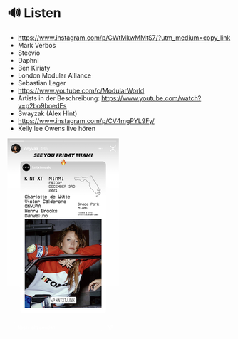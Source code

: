 # 🔊 Listen

* https://www.instagram.com/p/CWtMkwMMtS7/?utm_medium=copy_link
* Mark Verbos
* Steevio
* Daphni
* Ben Kiriaty
* London Modular Alliance
* Sebastian Leger
* https://www.youtube.com/c/ModularWorld
* Artists in der Beschreibung: https://www.youtube.com/watch?v=p2bo9boedEs
* Swayzak (Alex Hint)
* https://www.instagram.com/p/CV4mgPYL9Fy/
* Kelly lee Owens live hören



![](02-12-21.png)